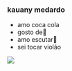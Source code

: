 ### kauany medardo
- amo coca cola
- gosto de🍕 
- amo escutar🎵
- sei tocar violão

![](https://media.tenor.com/SzLS2EyPOJQAAAAM/fnaf-fredbear.gif)
